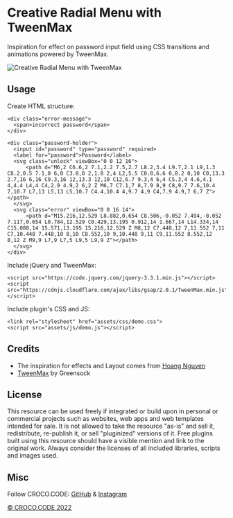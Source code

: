 # Creative Radial Menu with TweenMax

Inspiration for effect on password input field using CSS transitions and animations powered by TweenMax.

![Creative Radial Menu with TweenMax](https://raw.githubusercontent.com/crococode-io/images/main/animated-input-error-message.png)

## Usage

Create HTML structure:
```
<div class="error-message">
  <span>incorrect password</span>
</div>

<div class="password-holder">
  <input id="password" type="password" required>
  <label for="password">Password</label>
  <svg class="unlock" viewBox="0 0 12 16">
      <path d="M6,2 C6.6,2 7.1,2.2 7.5,2.7 L8.2,3.4 L9.7,2.1 L9,1.3 C8.2,0.5 7.1,0 6,0 C3.8,0 2,1.8 2,4 L2,5.5 C0.8,6.6 0,8.2 0,10 C0,13.3 2.7,16 6,16 C9.3,16 12,13.3 12,10 C12,6.7 9.3,4 6,4 C5.3,4 4.6,4.1 4,4.4 L4,4 C4,2.9 4.9,2 6,2 Z M6,7 C7.1,7 8,7.9 8,9 C8,9.7 7.6,10.4 7,10.7 L7,13 L5,13 L5,10.7 C4.4,10.4 4,9.7 4,9 C4,7.9 4.9,7 6,7 Z"></path>
  </svg>
  <svg class="error" viewBox="0 0 16 14">
      <path d="M15.216,12.529 L8.882,0.654 C8.506,-0.052 7.494,-0.052 7.117,0.654 L0.784,12.529 C0.429,13.195 0.912,14 1.667,14 L14.334,14 C15.088,14 15.571,13.195 15.216,12.529 Z M8,12 C7.448,12 7,11.552 7,11 C7,10.448 7.448,10 8,10 C8.552,10 9,10.448 9,11 C9,11.552 8.552,12 8,12 Z M9,9 L7,9 L7,5 L9,5 L9,9 Z"></path>
  </svg>
</div>
```

Include jQuery and TweenMax:
```
<script src="https://code.jquery.com/jquery-3.3.1.min.js"></script>
<script src="https://cdnjs.cloudflare.com/ajax/libs/gsap/2.0.1/TweenMax.min.js"></script>
```

Include plugin's CSS and JS:
```
<link rel="stylesheet" href="assets/css/demo.css">
<script src="assets/js/demo.js"></script>
```

## Credits
- The inspiration for effects and Layout comes from [Hoang Nguyen](https://dribbble.com/shots/4840488-Error-Form)
- [TweenMax](https://greensock.com/tweenmax) by Greensock


## License
This resource can be used freely if integrated or build upon in personal or commercial projects such as websites, web apps and web templates intended for sale. It is not allowed to take the resource "as-is" and sell it, redistribute, re-publish it, or sell "pluginized" versions of it. Free plugins built using this resource should have a visible mention and link to the original work. Always consider the licenses of all included libraries, scripts and images used.

## Misc

Follow CROCO.CODE: [GitHub](https://github.com/crococode-io) & [Instagram](https://www.instagram.com/croco.code/)

[© CROCO.CODE 2022](https://www.instagram.com/croco.code)